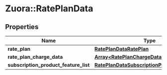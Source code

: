 # Zuora::RatePlanData

## Properties
Name | Type | Description | Notes
------------ | ------------- | ------------- | -------------
**rate_plan** | [**RatePlanDataRatePlan**](RatePlanDataRatePlan.md) |  | 
**rate_plan_charge_data** | [**Array&lt;RatePlanChargeData&gt;**](RatePlanChargeData.md) |  | [optional] 
**subscription_product_feature_list** | [**RatePlanDataSubscriptionProductFeatureList**](RatePlanDataSubscriptionProductFeatureList.md) |  | [optional] 



